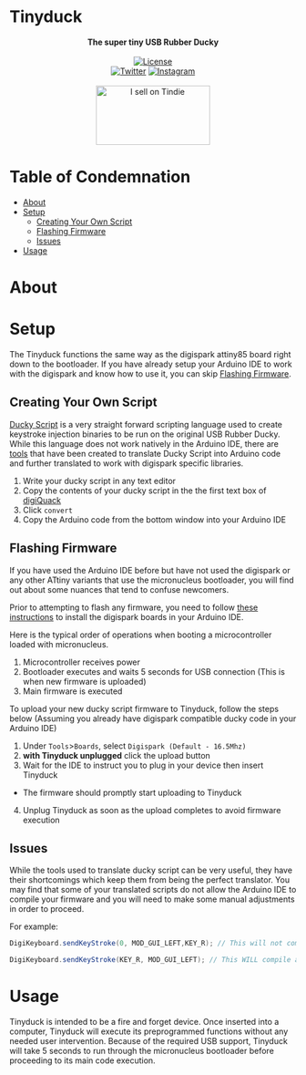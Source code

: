# Tinyduck
<p align="center">
  <b>The super tiny USB Rubber Ducky</b>
  <br><br>
  <a href="https://github.com/justcallmekoko/Tinyduck/blob/master/LICENSE"><img alt="License" src="https://img.shields.io/github/license/mashape/apistatus.svg"></a>
  <br>
  <a href="https://twitter.com/intent/follow?screen_name=jcmkyoutube"><img src="https://img.shields.io/twitter/follow/jcmkyoutube?style=social&logo=twitter" alt="Twitter"></a>
  <a href="https://www.instagram.com/just.call.me.koko"><img src="https://img.shields.io/badge/Follow%20Me-Instagram-orange" alt="Instagram"/></a>
  <br><br>
  <a href="https://www.tindie.com/products/justcallmekoko/tinyduck-usb-rubber-ducky/"><img src="https://d2ss6ovg47m0r5.cloudfront.net/badges/tindie-larges.png" alt="I sell on Tindie" width="200" height="104"></a>
</p>

# Table of Condemnation
- [About](#about)
- [Setup](#setup)
  - [Creating Your Own Script](#creating-your-own-script)
  - [Flashing Firmware](#flashing-firmware)
  - [Issues](#issues)
- [Usage](#usage)

# About

# Setup
The Tinyduck functions the same way as the digispark attiny85 board right down to the bootloader. If you have already setup your Arduino IDE to work with the digispark and know how to use it, you can skip [Flashing Firmware](#flashing-firmware).

## Creating Your Own Script
[Ducky Script](https://docs.hak5.org/hc/en-us/articles/360010555153-Ducky-Script-the-USB-Rubber-Ducky-language#:~:text=Ducky%20Script%20is%20the%20language,%2C%20kedit%2C%20TextEdit%2C%20etc.) is a very straight forward scripting language used to create keystroke injection binaries to be run on the original USB Rubber Ducky. While this language does not work natively in the Arduino IDE, there are [tools](https://d4n5h.github.io/Duckuino/) that have been created to translate Ducky Script into Arduino code and further translated to work with digispark specific libraries.

1. Write your ducky script in any text editor
2. Copy the contents of your ducky script in the the first text box of [digiQuack](https://cedarctic.github.io/digiQuack/)
3. Click `convert`
4. Copy the Arduino code from the bottom window into your Arduino IDE

## Flashing Firmware
If you have used the Arduino IDE before but have not used the digispark or any other ATtiny variants that use the micronucleus bootloader, you will find out about some nuances that tend to confuse newcomers.

Prior to attempting to flash any firmware, you need to follow [these instructions](https://digistump.com/wiki/digispark/tutorials/connecting) to install the digispark boards in your Arduino IDE.

Here is the typical order of operations when booting a microcontroller loaded with micronucleus.  
1. Microcontroller receives power
2. Bootloader executes and waits 5 seconds for USB connection (This is when new firmware is uploaded)
3. Main firmware is executed

To upload your new ducky script firmware to Tinyduck, follow the steps below (Assuming you already have digispark compatible ducky code in your Arduino IDE)
1. Under `Tools`>`Boards`, select `Digispark (Default - 16.5Mhz)`
2. <b>with Tinyduck unplugged</b> click the upload button
3. Wait for the IDE to instruct you to plug in your device then insert Tinyduck
  - The firmware should promptly start uploading to Tinyduck
4. Unplug Tinyduck as soon as the upload completes to avoid firmware execution

## Issues
While the tools used to translate ducky script can be very useful, they have their shortcomings which keep them from being the perfect translator. You may find that some of your translated scripts do not allow the Arduino IDE to compile your firmware and you will need to make some manual adjustments in order to proceed.

For example:
```Java
DigiKeyboard.sendKeyStroke(0, MOD_GUI_LEFT,KEY_R); // This will not compile because of too many arguments

DigiKeyboard.sendKeyStroke(KEY_R, MOD_GUI_LEFT); // This WILL compile and accomplish the intended action
```

# Usage
Tinyduck is intended to be a fire and forget device. Once inserted into a computer, Tinyduck will execute its preprogrammed functions without any needed user intervention. Because of the required USB support, Tinyduck will take 5 seconds to run through the micronucleus bootloader before proceeding to its main code execution.
